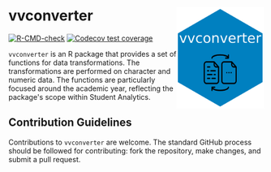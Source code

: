 # vvconverter <a href='https://github.com/vusaverse/vvconverter'><img src="man/figures/hex-vvconverter.png" style="float:right; height:200px;" height="200" align="right"/></a>


  <!-- badges: start -->
  [![R-CMD-check](https://github.com/vusaverse/vvconverter/actions/workflows/R-CMD-check.yaml/badge.svg)](https://github.com/vusaverse/vvconverter/actions/workflows/R-CMD-check.yaml)
  [![Codecov test coverage](https://codecov.io/gh/vusaverse/vvconverter/branch/master/graph/badge.svg)](https://app.codecov.io/gh/vusaverse/vvconverter?branch=master)
  <!-- badges: end -->



`vvconverter` is an R package that provides a set of functions for data transformations. The transformations are performed on character and numeric data. The functions are particularly focused around the academic year, reflecting the package's scope within Student Analytics.


## Contribution Guidelines

Contributions to `vvconverter` are welcome. The standard GitHub process should be followed for contributing: fork the repository, make changes, and submit a pull request.
